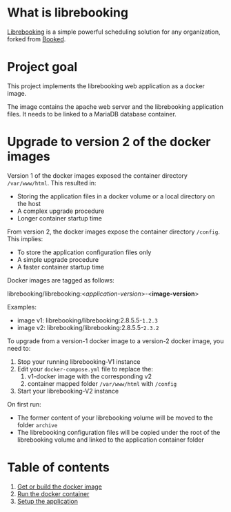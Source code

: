 # What is librebooking
[Librebooking](https://github.com/librebooking/app) is a simple powerful scheduling solution for any organization, forked from [Booked](https://www.bookedscheduler.com/).

# Project goal
This project implements the librebooking web application as a docker image.

The image contains the apache web server and the librebooking application files. It needs to be linked to a MariaDB database container.

# Upgrade to version 2 of the docker images
Version 1 of the docker images exposed the container directory `/var/www/html`. This resulted in:
- Storing the application files in a docker volume or a local directory on the host
- A complex upgrade procedure
- Longer container startup time

From version 2, the docker images expose the container directory `/config`. This implies:
- To store the application configuration files only
- A simple upgrade procedure
- A faster container startup time

Docker images are tagged as follows:

librebooking/librebooking:\<*application-version*\>-\<**image-version**\>

Examples:
- image v1: librebooking/librebooking:2.8.5.5-`1.2.3`
- image v2: librebooking/librebooking:2.8.5.5-`2.3.2`

To upgrade from a version-1 docker image to a version-2 docker image, you need to:
1. Stop your running librebooking-V1 instance
1. Edit your `docker-compose.yml` file to replace the:
   1. v1-docker image with the corresponding v2
   2. container mapped folder `/var/www/html` with `/config`
1. Start your librebooking-V2 instance

On first run:
- The former content of your librebooking volume will be moved to the folder `archive`
- The librebooking configuration files will be copied under the root of the librebooking volume and linked to the application container folder

# Table of contents
1. [Get or build the docker image](BUILD.md)
1. [Run the docker container](RUN.md)
1. [Setup the application](SETUP.md)
